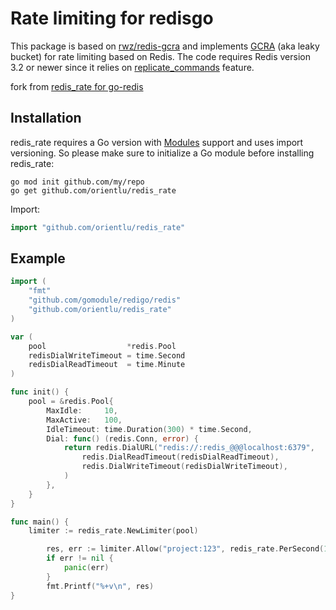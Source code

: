 # Rate limiting for redisgo

This package is based on [rwz/redis-gcra](https://github.com/rwz/redis-gcra) and implements [GCRA](https://en.wikipedia.org/wiki/Generic_cell_rate_algorithm) (aka leaky bucket) for rate limiting based on Redis. The code requires Redis version 3.2 or newer since it relies on [replicate_commands](https://redis.io/commands/eval#replicating-commands-instead-of-scripts) feature.

fork from [redis_rate for go-redis](https://github.com/go-redis/redis_rate)

## Installation

redis_rate requires a Go version with [Modules](https://github.com/golang/go/wiki/Modules) support and uses import versioning. So please make sure to initialize a Go module before installing redis_rate:

``` shell
go mod init github.com/my/repo
go get github.com/orientlu/redis_rate
```

Import:

``` go
import "github.com/orientlu/redis_rate"
```

## Example

``` go
import (
	"fmt"
	"github.com/gomodule/redigo/redis"
	"github.com/orientlu/redis_rate"
)

var (
	pool                  *redis.Pool
	redisDialWriteTimeout = time.Second
	redisDialReadTimeout  = time.Minute
)

func init() {
	pool = &redis.Pool{
		MaxIdle:     10,
		MaxActive:   100,
		IdleTimeout: time.Duration(300) * time.Second,
		Dial: func() (redis.Conn, error) {
			return redis.DialURL("redis://:redis_@@@localhost:6379",
				redis.DialReadTimeout(redisDialReadTimeout),
				redis.DialWriteTimeout(redisDialWriteTimeout),
			)
		},
	}
}

func main() {
	limiter := redis_rate.NewLimiter(pool)

		res, err := limiter.Allow("project:123", redis_rate.PerSecond(100))
		if err != nil {
			panic(err)
		}
		fmt.Printf("%+v\n", res)
}
```
